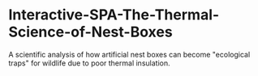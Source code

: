 # Interactive-SPA-The-Thermal-Science-of-Nest-Boxes
A scientific analysis of how artificial nest boxes can become "ecological traps" for wildlife due to poor thermal insulation.

